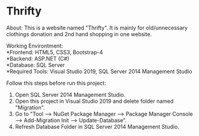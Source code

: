 # Thrifty

About: This is a website named "Thrifty". It is mainly for old/unnecessary clothings donation and 2nd hand shopping in one website.  
  
Working Environtment:  
*Frontend: HTML5, CSS3, Bootstrap-4  
*Backend: ASP.NET (C#)  
*Database: SQL Server  
*Required Tools: Visual Studio 2019, SQL Server 2014 Management Studio   
  
Follow this steps before run this project:  
1. Open SQL Server 2014 Management Studio.  
2. Open this project in Visual Studio 2019 and delete folder named "Migration".    
3. Go to "Tool --> NuGet Package Manager --> Package Manager Console --> Add-Migration Init --> Update-Database".  
3. Refresh Database Folder in SQL Server 2014 Management Studio.  
